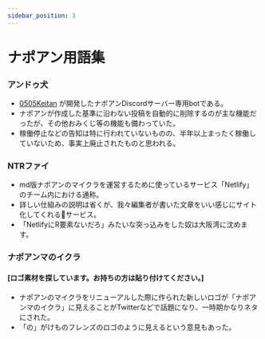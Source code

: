 ```yaml
---
sidebar_position: 3
---
```


# ナポアン用語集

### アンドゥ犬
* [0505Keitan](https://md.napoan.com/docs/people/0505Keitan) が開発したナポアンDiscordサーバー専用botである。
* ナポアンが作成した基準に沿わない投稿を自動的に削除するのが主な機能だったが、その他おみくじ等の機能も備わっていた。
* 稼働停止などの告知は特に行われていないものの、半年以上まったく稼働していないため、事実上廃止されたものと思われる。

### NTRファイ
* md版ナポアンのマイクラを運営するために使っているサービス「Netlify」のチーム内における通称。
* 詳しい仕組みの説明は省くが、我々編集者が書いた文章をいい感じにサイト化してくれるサービス。
* 「NetlifyにR要素ないだろ」みたいな突っ込みをした奴は大阪湾に沈めます。

### ナポアンマのイクラ
#### [ロゴ素材を探しています。お持ちの方は貼り付けてください。]
* ナポアンのマイクラをリニューアルした際に作られた新しいロゴが「ナポアンマのイクラ」に見えることがTwitterなどで話題になり、一時期かなりネタにされた。
* 「の」がけものフレンズのロゴのように見えるという意見もあった。